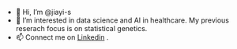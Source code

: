 - 👋 Hi, I’m @jiayi-s
- 👀 I’m interested in data science and AI in healthcare. My previous reserach focus is on statistical genetics.
- 📫 Connect me on [Linkedin](https://www.linkedin.com/in/jiayi-sylvia-shen/) . 

<!---
jiayi-s/jiayi-s is a ✨ special ✨ repository because its `README.md` (this file) appears on your GitHub profile.
You can click the Preview link to take a look at your changes.
--->
